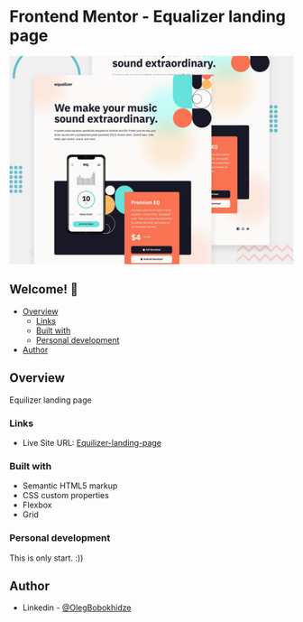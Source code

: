 # Frontend Mentor - Equalizer landing page

![Design preview for the Equalizer landing page coding challenge](./preview.jpg)

## Welcome! 👋

- [Overview](#overview)
  - [Links](#links)
  - [Built with](#built-with)
  - [Personal development](#personal-development)
- [Author](#author)

## Overview

Equilizer landing page

### Links

- Live Site URL: [Equilizer-landing-page](https://olegbobokhidze.github.io/equilizer-landing-page/)


### Built with

- Semantic HTML5 markup
- CSS custom properties
- Flexbox
- Grid

### Personal development

This is only start. :))

## Author

- Linkedin - [@OlegBobokhidze](https://www.linkedin.com/in/oleg-bobokhidze-083656241)
